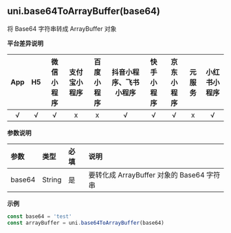 ## uni.base64ToArrayBuffer(base64)

将 Base64 字符串转成 ArrayBuffer 对象

**平台差异说明**

|App|H5|微信小程序|支付宝小程序|百度小程序|抖音小程序、飞书小程序|快手小程序|京东小程序|元服务|小红书小程序|
|:-:|:-:|:-:|:-:|:-:|:-:|:-:|:-:|:-:|:-:|
|√|√|√|x|x|√|√|√|x|√|

<!-- UNIAPPAPIJSON.base64ToArrayBuffer.compatibility -->

**参数说明**

|参数|类型|必填|说明|
|:-|:-|:-|:-|
|base64|String|是|要转化成 ArrayBuffer 对象的 Base64 字符串|

**示例**

```javascript
const base64 = 'test'
const arrayBuffer = uni.base64ToArrayBuffer(base64)
```

<!-- UNIAPPAPIJSON.base64ToArrayBuffer.tutorial -->
